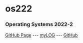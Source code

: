 # os222
### Operating Systems 2022-2


[GitHub Page](https://vwjaya32.github.io/os222/) ---
[myLOG](TXT/mylog.txt) ---
[GitHub](https://github.com/vwjaya32/os222/)
